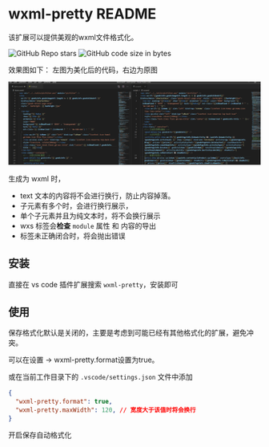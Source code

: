 # wxml-pretty README

该扩展可以提供美观的wxml文件格式化。

<img alt="GitHub Repo stars" src="https://img.shields.io/github/stars/ma125120/wxml-pretty?style=social"> <img alt="GitHub code size in bytes" src="https://img.shields.io/github/languages/code-size/ma125120/wxml-pretty">

效果图如下：
左图为美化后的代码，右边为原图

![avatar](./1.jpg)

生成为 wxml 时，
- text 文本的内容将不会进行换行，防止内容掉落。
- 子元素有多个时，会进行换行展示，
- 单个子元素并且为纯文本时，将不会换行展示
- wxs 标签会**检查** ```module``` 属性 和 内容的导出
- 标签未正确闭合时，将会抛出错误
## 安装
直接在 vs code 插件扩展搜索 ``` wxml-pretty ```，安装即可

## 使用
保存格式化默认是关闭的，主要是考虑到可能已经有其他格式化的扩展，避免冲突。

可以在设置 -> wxml-pretty.format设置为true。

或在当前工作目录下的 ```.vscode/settings.json``` 文件中添加
```json
{
  "wxml-pretty.format": true,
  "wxml-pretty.maxWidth": 120, // 宽度大于该值时将会换行
}
```
开启保存自动格式化
